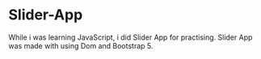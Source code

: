 # Slider-App
While i was learning JavaScript, i did Slider App for practising. Slider App was made with using Dom and Bootstrap 5. 
